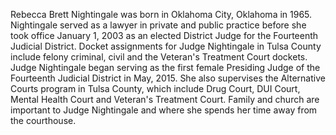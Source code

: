 ﻿---
fname: 'Rebecca'
lname: 'Nightingale'
id: 852
published: False
layout: judge-bio
---
Rebecca Brett Nightingale was born in Oklahoma City, Oklahoma in 1965.
Nightingale served as a lawyer in private and public practice before she
took office January 1, 2003 as an elected District Judge for the
Fourteenth Judicial District. Docket assignments for Judge Nightingale
in Tulsa County include felony criminal, civil and the Veteran's
Treatment Court dockets. Judge Nightingale began serving as the first
female Presiding Judge of the Fourteenth Judicial District in May, 2015.
She also supervises the Alternative Courts program in Tulsa County,
which include Drug Court, DUI Court, Mental Health Court and Veteran's
Treatment Court. Family and church are important to Judge Nightingale
and where she spends her time away from the courthouse.

